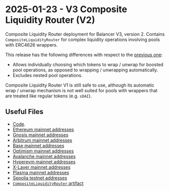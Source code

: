 # 2025-01-23 - V3 Composite Liquidity Router (V2)

Composite Liquidity Router deployment for Balancer V3, version 2.
Contains `CompositeLiquidityRouter` for complex liquidity operations involving pools with ERC4626 wrappers.

This release has the following differences with respect to the [previous one](../../deprecated/20241205-v3-composite-liquidity-router/):
- Allows individually choosing which tokens to wrap / unwrap for boosted pool operations, as opposed to wrapping / unwrapping automatically.
- Excludes nested pool operations.

Composite Liquidity Router V1 is still safe to use, although its automatic wrap / unwrap mechanism is not well suited for pools with wrappers that are treated like regular tokens (e.g. `sDAI`).

## Useful Files

- [Code](https://github.com/balancer/balancer-v3-monorepo/commit/68cc540d16270044fc4ac6fbdcb24c2cf4fc87bf).
- [Ethereum mainnet addresses](./output/mainnet.json)
- [Gnosis mainnet addresses](./output/gnosis.json)
- [Arbitrum mainnet addresses](./output/arbitrum.json)
- [Base mainnet addresses](./output/base.json)
- [Optimism mainnet addresses](./output/optimism.json)
- [Avalanche mainnet addresses](./output/avalanche.json)
- [Hyperevm mainnet addresses](./output/hyperevm.json)
- [X-Layer mainnet addresses](./output/xlayer.json)
- [Plasma mainnet addresses](./output/plasma.json)
- [Sepolia testnet addresses](./output/sepolia.json)
- [`CompositeLiquidityRouter` artifact](./artifact/CompositeLiquidityRouter.json)
